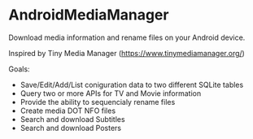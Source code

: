 # AndroidMediaManager
Download media information and rename files on your Android device.

Inspired by Tiny Media Manager (https://www.tinymediamanager.org/)

Goals:
- Save/Edit/Add/List coniguration data to two different SQLite tables
- Query two or more APIs for TV and Movie information
- Provide the ability to sequencialy rename files
- Create media DOT NFO files
- Search and download Subtitles
- Search and download Posters
